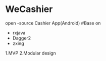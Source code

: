 # WeCashier
open -source Cashier App(Android)
#Base on
  * rxjava
  * Dagger2
  * zxing 
  
  1.MVP
  2.Modular design 
